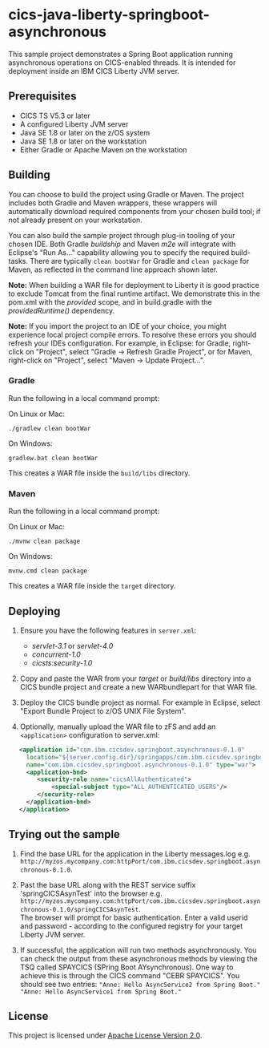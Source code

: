# cics-java-liberty-springboot-asynchronous

This sample project demonstrates a Spring Boot application running asynchronous operations on CICS-enabled threads. It is intended for deployment inside an IBM CICS Liberty JVM server.

## Prerequisites

  - CICS TS V5.3 or later
  - A configured Liberty JVM server 
  - Java SE 1.8 or later on the z/OS system
  - Java SE 1.8 or later on the workstation
  - Either Gradle or Apache Maven on the workstation

## Building 

You can choose to build the project using Gradle or Maven. The project includes both Gradle and Maven wrappers, these wrappers will automatically download required components from your chosen build tool; if not already present on your workstation.

You can also build the sample project through plug-in tooling of your chosen IDE. Both Gradle *buildship* and Maven *m2e* will integrate with Eclipse's "Run As..." capability allowing you to specify the required build-tasks. There are typically `clean bootWar` for Gradle and `clean package` for Maven, as reflected in the command line approach shown later.

**Note:** When building a WAR file for deployment to Liberty it is good practice to exclude Tomcat from the final runtime artifact. We demonstrate this in the pom.xml with the *provided* scope, and in build.gradle with the *providedRuntime()* dependency.

**Note:** If you import the project to an IDE of your choice, you might experience local project compile errors. To resolve these errors you should refresh your IDEs configuration. For example, in Eclipse: for Gradle, right-click on "Project", select "Gradle -> Refresh Gradle Project", or for Maven, right-click on "Project", select "Maven -> Update Project...".

### Gradle

Run the following in a local command prompt:

On Linux or Mac:

```shell
./gradlew clean bootWar
```
On Windows:

```shell
gradlew.bat clean bootWar
```

This creates a WAR file inside the `build/libs` directory.

### Maven


Run the following in a local command prompt:

On Linux or Mac:

```shell
./mvnw clean package
```

On Windows:

```shell
mvnw.cmd clean package
```

This creates a WAR file inside the `target` directory.


## Deploying

1. Ensure you have the following features in `server.xml`:           
    - *servlet-3.1* or *servlet-4.0*
    - *concurrent-1.0*
    - *cicsts:security-1.0*
                
2. Copy and paste the WAR from your *target* or *build/libs* directory into a CICS bundle project and create a new WARbundlepart for that WAR file. 

3. Deploy the CICS bundle project as normal. For example in Eclipse, select "Export Bundle Project to z/OS UNIX File System".

4. Optionally, manually upload the WAR file to zFS and add an `<application>` configuration to server.xml:

``` XML
   <application id="com.ibm.cicsdev.springboot.asynchronous-0.1.0"  
     location="${server.config.dir}/springapps/com.ibm.cicsdev.springboot.asynchronous-0.1.0.war"  
     name="com.ibm.cicsdev.springboot.asynchronous-0.1.0" type="war">
     <application-bnd>
        <security-role name="cicsAllAuthenticated">
            <special-subject type="ALL_AUTHENTICATED_USERS"/>
        </security-role>
     </application-bnd>  
   </application>
```

## Trying out the sample

1. Find the base URL for the application in the Liberty messages.log e.g.  `http://myzos.mycompany.com:httpPort/com.ibm.cicsdev.springboot.asynchronous-0.1.0`.

2. Past the base URL along with the REST service suffix 'springCICSAsynTest' into the browser  e.g.  `http://myzos.mycompany.com:httpPort/com.ibm.cicsdev.springboot.asynchronous-0.1.0/springCICSAsynTest`.  
The browser will prompt for basic authentication. Enter a valid userid and password - according to the configured registry for your target Liberty JVM server.

3. If successful, the application will run two methods asynchronously. You can check the output from these asynchronous methods by viewing the TSQ called SPAYCICS (SPring Boot AYsynchronous). One way to achieve this is through the CICS command "CEBR SPAYCICS". You should see two entries:  `"Anne: Hello AsyncService2 from Spring Boot."`  `"Anne: Hello AsyncService1 from Spring Boot."`
    
## License
This project is licensed under [Apache License Version 2.0](LICENSE). 
     
